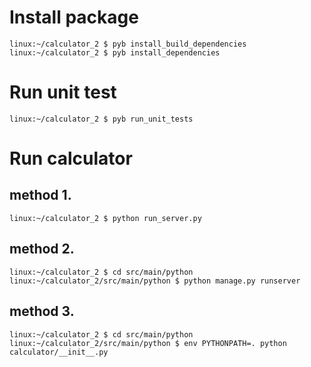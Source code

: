 # Install package

```
linux:~/calculator_2 $ pyb install_build_dependencies
linux:~/calculator_2 $ pyb install_dependencies
```


# Run unit test

```
linux:~/calculator_2 $ pyb run_unit_tests
```


# Run calculator

## method 1.

```
linux:~/calculator_2 $ python run_server.py
```


## method 2.

```
linux:~/calculator_2 $ cd src/main/python
linux:~/calculator_2/src/main/python $ python manage.py runserver  
```


## method 3.

```
linux:~/calculator_2 $ cd src/main/python
linux:~/calculator_2/src/main/python $ env PYTHONPATH=. python calculator/__init__.py 
```
